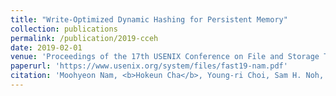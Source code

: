 ```yaml
---
title: "Write-Optimized Dynamic Hashing for Persistent Memory"
collection: publications
permalink: /publication/2019-cceh
date: 2019-02-01
venue: 'Proceedings of the 17th USENIX Conference on File and Storage Technologies'
paperurl: 'https://www.usenix.org/system/files/fast19-nam.pdf'
citation: 'Moohyeon Nam, <b>Hokeun Cha</b>, Young-ri Choi, Sam H. Noh, and Beomseok Nam.'
---
```

